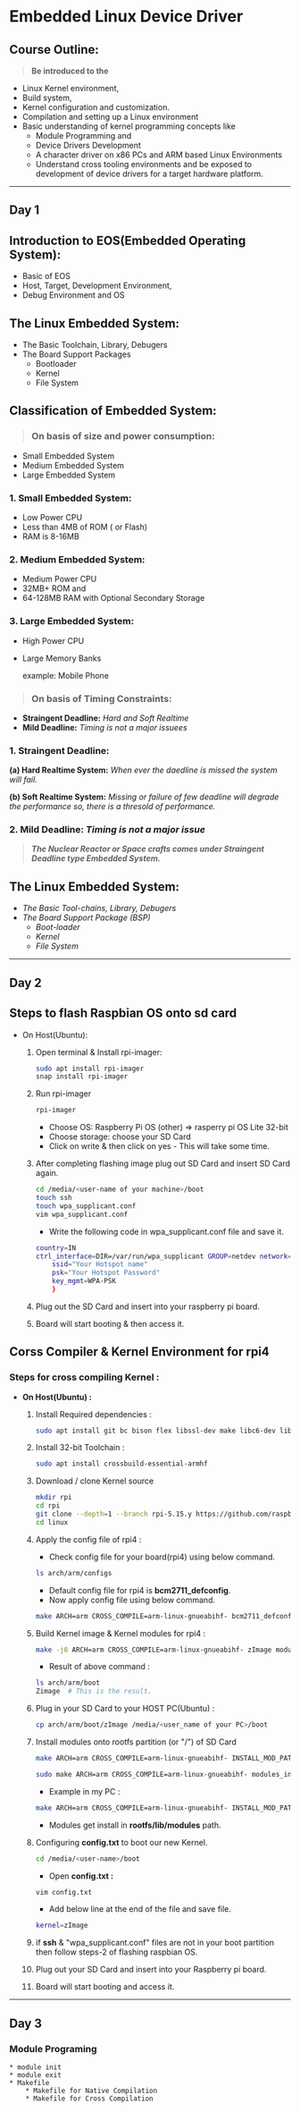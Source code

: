 
# Embedded Linux Device Driver

## Course Outline:

> **Be introduced to the** 
- Linux Kernel environment, 
- Build system, 
- Kernel configuration and customization.
- Compilation and setting up a Linux environment
- Basic understanding of kernel programming concepts like 
    * Module Programming and
    * Device Drivers Development
    *  A character driver on x86 PCs and ARM based Linux Environments
    * Understand cross tooling environments and be exposed to development of device drivers for a target hardware platform.
___

## **Day 1**

## Introduction to EOS(Embedded Operating System):

* Basic of EOS
* Host, Target, Development Environment, 
* Debug Environment and OS

## The Linux Embedded System:
* The Basic Toolchain, Library, Debugers
* The Board Support Packages
    * Bootloader
    * Kernel
    * File System


## Classification of Embedded System:
> ### On basis of size and power consumption:

* Small Embedded System
* Medium Embedded System
* Large Embedded System

### 1. Small Embedded System: 
* Low Power CPU
* Less than 4MB of ROM ( or Flash)
* RAM is 8-16MB 

### 2. Medium Embedded System:
* Medium Power CPU
* 32MB+ ROM and
* 64-128MB RAM with Optional Secondary Storage

### 3. Large Embedded System: 
* High Power CPU
* Large Memory Banks

    example: Mobile Phone

> ### On basis of Timing Constraints:
* **Straingent Deadline:** *Hard and Soft Realtime*
* **Mild Deadline:** *Timing is not a major issuees*

### 1. Straingent Deadline:
**(a) Hard Realtime System:** *When ever the daedline is missed the system will fail.*

**(b) Soft Realtime System:** *Missing or failure of few deadline will degrade the performance so, there is a thresold of performance.* 

### 2. Mild Deadline: *Timing is not a major issue*

> ***The Nuclear Reactor or Space crafts comes under Straingent Deadline type Embedded System.***

## The Linux Embedded System: 

* *The Basic Tool-chains, Library, Debugers*
* *The Board Support Package (BSP)*
    * *Boot-loader*
    * *Kernel*
    * *File System*

---

## **Day 2**

## Steps to flash Raspbian OS onto sd card
* On Host(Ubuntu):
    1. Open terminal & Install rpi-imager:
        ```bash
        sudo apt install rpi-imager
        snap install rpi-imager
        ```

    1. Run rpi-imager
        ```bash 
        rpi-imager
        ```
        * Choose OS: Raspberry Pi OS (other) => rasperry pi OS Lite 32-bit
        * Choose storage: choose your SD Card
        * Click on write & then click on yes - This will take some time.

    1. After completing flashing image plug out SD Card and insert SD Card again.
        ```bash
        cd /media/<user-name of your machine>/boot
        touch ssh
        touch wpa_supplicant.conf
        vim wpa_supplicant.conf
        ```
        * Write the following code in wpa_supplicant.conf file and save it.
        ```bash
        country=IN
        ctrl_interface=DIR=/var/run/wpa_supplicant GROUP=netdev network={
            ssid="Your Hotspot name"
            psk="Your Hotspot Password"
            key_mgmt=WPA-PSK
            }
        ```
    1. Plug out the SD Card and insert into your raspberry pi board.

    1. Board will start booting & then access it.

## Corss Compiler & Kernel Environment for rpi4
### **Steps for cross compiling Kernel :**
* **On Host(Ubuntu) :**
    1. Install Required dependencies : 
        ```bash
        sudo apt install git bc bison flex libssl-dev make libc6-dev libncurses5-dev
        ```

    2. Install 32-bit Toolchain :
        ```bash
        sudo apt install crossbuild-essential-armhf
        ```
    3. Download / clone Kernel source
        ```bash
        mkdir rpi
        cd rpi
        git clone --depth=1 --branch rpi-5.15.y https://github.com/raspberrypi/linux
        cd linux
        ```
    4. Apply the config file of rpi4 :
        * Check config file for your board(rpi4) using below command.
        ```bash
        ls arch/arm/configs
        ```
        * Default config file for rpi4 is **bcm2711_defconfig**.
        * Now apply config file using below command.
        ```bash
        make ARCH=arm CROSS_COMPILE=arm-linux-gnueabihf- bcm2711_defconfig
        ```
                
    5. Build Kernel image & Kernel modules for rpi4 :
        ```bash
        make -j8 ARCH=arm CROSS_COMPILE=arm-linux-gnueabihf- zImage modules
        ``` 
        * Result of above command :
        ```bash
        ls arch/arm/boot
        Zimage  # This is the result.
        ```
    6. Plug in your SD Card to your HOST PC(Ubuntu) :
        ```bash
        cp arch/arm/boot/zImage /media/<user_name of your PC>/boot
        ```
    7. Install modules onto rootfs partition (or "/") of SD Card    
        ```bash
        make ARCH=arm CROSS_COMPILE=arm-linux-gnueabihf- INSTALL_MOD_PATH=<path-to-sdcard-rootfs-partition> modules_install

        sudo make ARCH=arm CROSS_COMPILE=arm-linux-gnueabihf- modules_install  # It will install 5.15.45-v7l+ into "ls /lib/modules"
        ```
        * Example in my PC :
        ```bash
        make ARCH=arm CROSS_COMPILE=arm-linux-gnueabihf- INSTALL_MOD_PATH=/media/vishu/rootfs modules_install
        ```
        * Modules get install in **rootfs/lib/modules** path.                
            
    8. Configuring **config.txt** to boot our new Kernel.
        ```bash
        cd /media/<user-name>/boot
        ```
        * Open **config.txt :**
        ```bash
        vim config.txt
        ```
        * Add below line at the end of the file and save file.
        ```bash
        kernel=zImage
        ```
    9. if **ssh** & "wpa_supplicant.conf" files are not in your boot partition then follow steps-2 of flashing raspbian OS.

    10. Plug out your SD Card and insert into your Raspberry pi board.

    11. Board will start booting and access it.

___

## **Day 3**
### **Module Programing**
    * module init
    * module exit
    * Makefile
        * Makefile for Native Compilation 
        * Makefile for Cross Compilation
